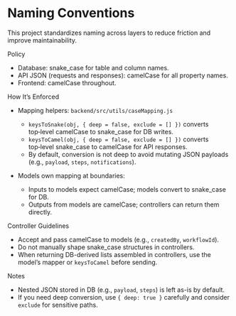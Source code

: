 # Naming Conventions

This project standardizes naming across layers to reduce friction and improve maintainability.

Policy

- Database: snake_case for table and column names.
- API JSON (requests and responses): camelCase for all property names.
- Frontend: camelCase throughout.

How It’s Enforced

- Mapping helpers: `backend/src/utils/caseMapping.js`
  - `keysToSnake(obj, { deep = false, exclude = [] })` converts top‑level camelCase to snake_case for DB writes.
  - `keysToCamel(obj, { deep = false, exclude = [] })` converts top‑level snake_case to camelCase for API responses.
  - By default, conversion is not deep to avoid mutating JSON payloads (e.g., `payload`, `steps`, `notifications`).

- Models own mapping at boundaries:
  - Inputs to models expect camelCase; models convert to snake_case for DB.
  - Outputs from models are camelCase; controllers can return them directly.

Controller Guidelines

- Accept and pass camelCase to models (e.g., `createdBy`, `workflowId`).
- Do not manually shape snake_case structures in controllers.
- When returning DB-derived lists assembled in controllers, use the model’s mapper or `keysToCamel` before sending.

Notes

- Nested JSON stored in DB (e.g., `payload`, `steps`) is left as-is by default.
- If you need deep conversion, use `{ deep: true }` carefully and consider `exclude` for sensitive paths.

